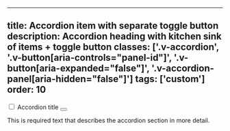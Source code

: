 <!--
 *              © 2025 Visa
 *
 * Licensed under the Apache License, Version 2.0 (the "License");
 * you may not use this file except in compliance with the License.
 * You may obtain a copy of the License at
 *
 *         http://www.apache.org/licenses/LICENSE-2.0
 *
 * Unless required by applicable law or agreed to in writing, software
 * distributed under the License is distributed on an "AS IS" BASIS,
 * WITHOUT WARRANTIES OR CONDITIONS OF ANY KIND, either express or implied.
 * See the License for the specific language governing permissions and
 * limitations under the License.
 *
 -->
---
title: Accordion item with separate toggle button 
description: Accordion heading with kitchen sink of items + toggle button 
classes: ['.v-accordion', '.v-button[aria-controls="panel-id"]', '.v-button[aria-expanded="false"]', '.v-accordion-panel[aria-hidden="false"]']
tags: ['custom']
order: 10
---

<div class="v-accordion">
  <div class="v-accordion-heading v-align-items-center" id="accordion-heading-standalone">
    <input aria-labelledby="accordion-heading-standalone" class="v-checkbox" id="checkbox-default" type="checkbox"/>
    Accordion title
    <button aria-controls="kitchen-sink-panel" aria-expanded="true" aria-labelledby="accordion-heading-standalone" class="v-button v-button-icon v-button-small v-accordion-toggle v-ml-auto" style="--v-accordion-icon-color: var(--v-button-default-foreground)">
      <svg aria-hidden="true" class="v-icon v-icon-visa v-icon-tiny v-accordion-toggle-icon" focusable="false" viewbox="0 0 16 16">
        <use href="#visa-chevron-down-tiny">
        </use>
      </svg>
    </button>
  </div>
  <div aria-hidden="false" class="v-accordion-panel" id="kitchen-sink-panel">
    <p>This is required text that describes the accordion section in more detail.</p>
  </div>
</div>
